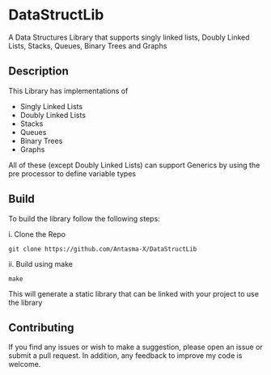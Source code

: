 # DataStructLib
A Data Structures Library that supports singly linked lists, Doubly Linked Lists, Stacks, Queues, Binary Trees and Graphs

## Description
This Library has implementations of 
* Singly Linked Lists
* Doubly Linked Lists
* Stacks
* Queues
* Binary Trees
* Graphs

All of these (except Doubly Linked Lists) can support Generics by using the pre processor to define variable types

## Build
To build the library follow the following steps:

i. Clone the Repo

```
git clone https://github.com/Antasma-X/DataStructLib
```

ii. Build using make

```
make
```

This will generate a static library that can be linked with your project to use the library

## Contributing
If you find any issues or wish to make a suggestion, please open an issue or submit a pull request. In addition, any feedback to improve my code is welcome.





